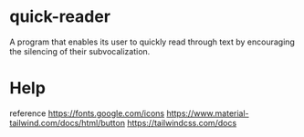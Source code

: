 # quick-reader
A program that enables its user to quickly read through text by encouraging the silencing of their subvocalization.

# Help
reference
https://fonts.google.com/icons
https://www.material-tailwind.com/docs/html/button
https://tailwindcss.com/docs